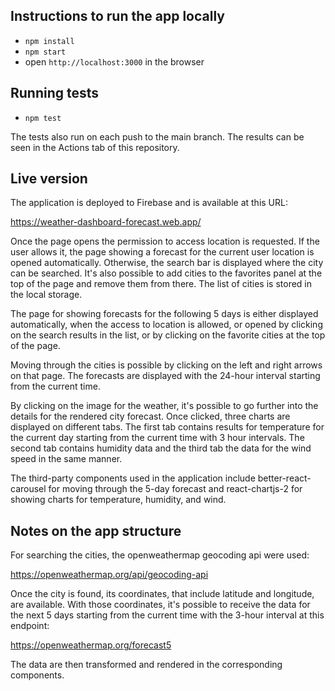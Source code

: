 ## Instructions to run the app locally

- `npm install`
- `npm start`
- open `http://localhost:3000` in the browser

## Running tests

- `npm test`

The tests also run on each push to the main branch. The results can be seen in the Actions tab of this repository.

## Live version

The application is deployed to Firebase and is available at this URL:

https://weather-dashboard-forecast.web.app/

Once the page opens the permission to access location is requested. If the user allows it, the page showing a forecast for the current user location is opened automatically. Otherwise, the search bar is displayed where the city can be searched. It's also possible to add cities to the favorites panel at the top of the page and remove them from there. The list of cities is stored in the local storage.

The page for showing forecasts for the following 5 days is either displayed automatically, when the access to location is allowed, or opened by clicking on the search results in the list, or by clicking on the favorite cities at the top of the page.

Moving through the cities is possible by clicking on the left and right arrows on that page. The forecasts are displayed with the 24-hour interval starting from the current time.

By clicking on the image for the weather, it's possible to go further into the details for the rendered city forecast. Once clicked, three charts are displayed on different tabs. The first tab contains results for temperature for the current day starting from the current time with 3 hour intervals. The second tab contains humidity data and the third tab the data for the wind speed in the same manner.

The third-party components used in the application include better-react-carousel for moving through the 5-day forecast and react-chartjs-2 for showing charts for temperature, humidity, and wind.

## Notes on the app structure

For searching the cities, the openweathermap geocoding api were used:

https://openweathermap.org/api/geocoding-api

Once the city is found, its coordinates, that include latitude and longitude, are available. With those coordinates, it's possible to receive the data for the next 5 days starting from the current time with the 3-hour interval at this endpoint:

https://openweathermap.org/forecast5

The data are then transformed and rendered in the corresponding components.
